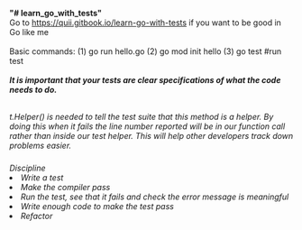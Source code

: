 <strong>"# learn_go_with_tests"</strong>
<br>
Go to https://quii.gitbook.io/learn-go-with-tests if you want to be good in Go like me
<br><br>
Basic commands: (1) go run hello.go (2) go mod init hello (3) go test #run test
<br><br>
<em><strong>It is important that your tests are clear specifications of what the code needs to do.</strong><em>
<br><br>
<p>t.Helper() is needed to tell the test suite that this method is a helper. By doing this when it fails the line number reported will be in our function call rather than inside our test helper. This will help other developers track down problems easier.</p>

<ul></ul> <h3></h3>Discipline</h3>
<li>Write a test</li>
<li>Make the compiler pass</li>
<li>Run the test, see that it fails and check the error message is meaningful
</li>
<li>Write enough code to make the test pass</li>
<li>Refactor</li>
</ul>
